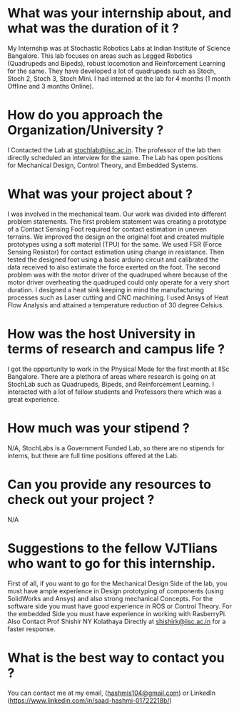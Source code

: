 # What was your internship about, and what was the duration of it ?

My Internship was at Stochastic Robotics Labs at Indian Institute of Science Bangalore. This lab focuses on areas such as Legged Robotics (Quadrupeds and Bipeds), robust locomotion and Reinforcement Learning for the same. They have developed a lot of quadrupeds such as Stoch, Stoch 2, Stoch 3, Stoch Mini. I had interned at the lab for 4 months (1 month Offline and 3 months Online).

# How do you approach the Organization/University ?

I Contacted the Lab at [stochlab@iisc.ac.in](stochlab@iisc.ac.in). The professor of the lab then directly scheduled an interview for the same. The Lab has open positions for Mechanical Design, Control Theory, and Embedded Systems.

# What was your project about ?

I was involved in the mechanical team. Our work was divided into different problem statements. The first problem statement was creating a prototype of a Contact Sensing Foot required for contact estimation in uneven terrains. We improved the design on the original foot and created multiple prototypes using a soft material (TPU) for the same. We used FSR (Force Sensing Resistor) for contact estimation using change in resistance. Then tested the designed foot using a basic arduino circuit and calibrated the data received to also estimate the force exerted on the foot. The second problem was with the motor driver of the quadruped where because of the motor driver overheating the quadruped could only operate for a very short duration. I designed a heat sink keeping in mind the manufacturing processes such as Laser cutting and CNC machining. I used Ansys of Heat Flow Analysis and attained a temperature reduction of 30 degree Celsius.

# How was the host University in terms of research and campus life ?

I got the opportunity to work in the Physical Mode for the first month at IISc Bangalore. There are a plethora of areas where research is going on at StochLab such as Quadrupeds, Bipeds, and Reinforcement Learning. I interacted with a lot of fellow students and Professors there which was a great experience. 

# How much was your stipend ?

N/A, StochLabs is a Government Funded Lab, so there are no stipends for interns, but there are full time positions offered at the Lab.

# Can you provide any resources to check out your project ?

N/A

# Suggestions to the fellow VJTIians who want to go for this internship.

First of all, if you want to go for the Mechanical Design Side of the lab, you must have ample experience in Design prototyping of components (using SolidWorks and Ansys) and also strong mechanical Concepts. For the software side you must have good experience in ROS or Control Theory. For the embedded Side you must have experience in working with RasberryPi. Also Contact Prof Shishir NY Kolathaya Directly at [shishirk@iisc.ac.in](shishirk@iisc.ac.in) for a faster response.

# What is the best way to contact you ?

You can contact me at my email, (hashmis104@gmail.com) or LinkedIn (https://www.linkedin.com/in/saad-hashmi-01722218b/)